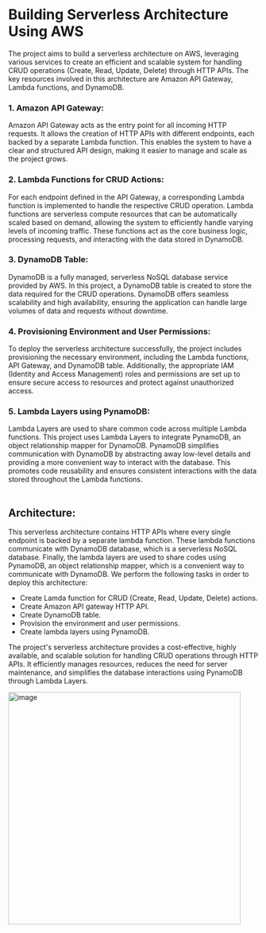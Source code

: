 # Building Serverless Architecture Using AWS
The project aims to build a serverless architecture on AWS, leveraging various services to create an efficient and scalable system for handling CRUD operations (Create, Read, Update, Delete) through HTTP APIs. The key resources involved in this architecture are Amazon API Gateway, Lambda functions, and DynamoDB.

<h3>1. Amazon API Gateway:</h3>
Amazon API Gateway acts as the entry point for all incoming HTTP requests. It allows the creation of HTTP APIs with different endpoints, each backed by a separate Lambda function. This enables the system to have a clear and structured API design, making it easier to manage and scale as the project grows.

<h3>2. Lambda Functions for CRUD Actions:</h3>
For each endpoint defined in the API Gateway, a corresponding Lambda function is implemented to handle the respective CRUD operation. Lambda functions are serverless compute resources that can be automatically scaled based on demand, allowing the system to efficiently handle varying levels of incoming traffic. These functions act as the core business logic, processing requests, and interacting with the data stored in DynamoDB.

<h3>3. DynamoDB Table:</h3>
DynamoDB is a fully managed, serverless NoSQL database service provided by AWS. In this project, a DynamoDB table is created to store the data required for the CRUD operations. DynamoDB offers seamless scalability and high availability, ensuring the application can handle large volumes of data and requests without downtime.

<h3>4. Provisioning Environment and User Permissions:</h3>
To deploy the serverless architecture successfully, the project includes provisioning the necessary environment, including the Lambda functions, API Gateway, and DynamoDB table. Additionally, the appropriate IAM (Identity and Access Management) roles and permissions are set up to ensure secure access to resources and protect against unauthorized access.

<h3>5. Lambda Layers using PynamoDB:</h3>
Lambda Layers are used to share common code across multiple Lambda functions. This project uses Lambda Layers to integrate PynamoDB, an object relationship mapper for DynamoDB. PynamoDB simplifies communication with DynamoDB by abstracting away low-level details and providing a more convenient way to interact with the database. This promotes code reusability and ensures consistent interactions with the data stored throughout the Lambda functions.
<br><br>

<h2>Architecture:</h2>
This serverless architecture contains HTTP APIs where every single endpoint is backed by a separate lambda function. These lambda functions communicate with DynamoDB database, which is a serverless NoSQL database. Finally, the lambda layers are used to share codes using PynamoDB, an object relationship mapper, which is a convenient way to communicate with DynamoDB. 
We perform the following tasks in order to deploy this architecture:

* Create Lamda function for CRUD (Create, Read, Update, Delete) actions.
* Create Amazon API gateway HTTP API.
* Create DynamoDB table.
* Provision the environment and user permissions.
* Create lambda layers using PynamoDB.

The project's serverless architecture provides a cost-effective, highly available, and scalable solution for handling CRUD operations through HTTP APIs. It efficiently manages resources, reduces the need for server maintenance, and simplifies the database interactions using PynamoDB through Lambda Layers.
<br>

<img width="468" alt="image" src="https://github.com/anshi1995/Building-Serverless-Architecture-Using-AWS/assets/101793943/68d001be-b6c2-49c5-aa9c-7be5234b5b39">
